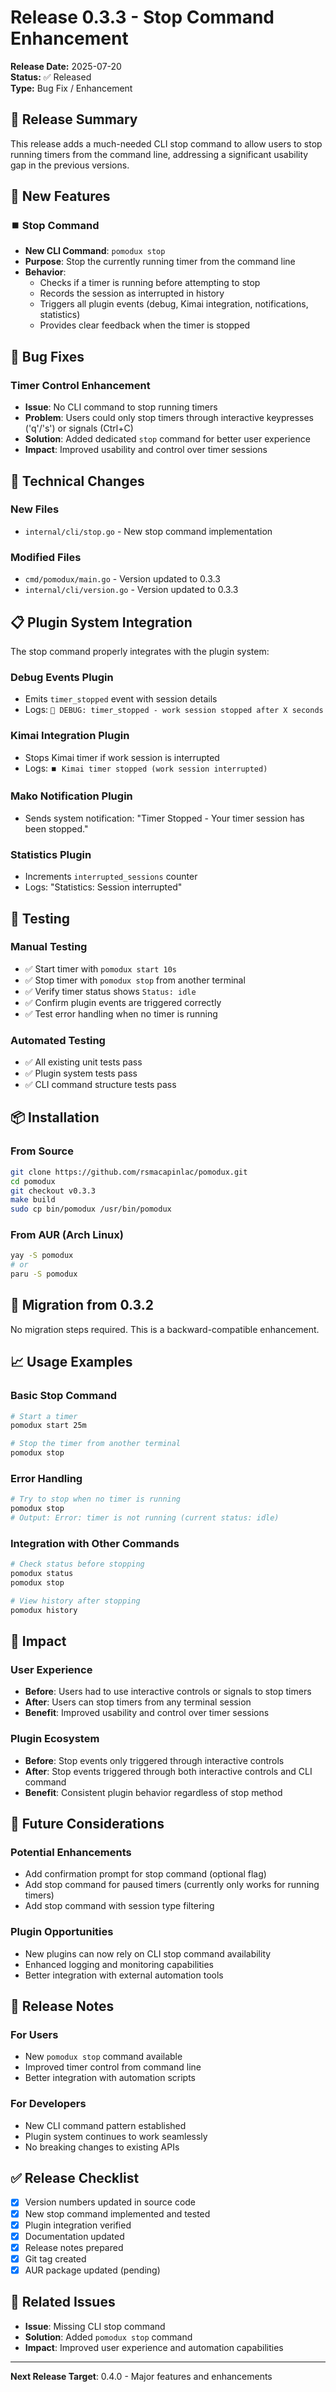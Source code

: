 # Release 0.3.3 - Stop Command Enhancement

**Release Date:** 2025-07-20  
**Status:** ✅ Released  
**Type:** Bug Fix / Enhancement

## 🎯 Release Summary

This release adds a much-needed CLI stop command to allow users to stop running timers from the command line, addressing a significant usability gap in the previous versions.

## 🚀 New Features

### ⏹️ Stop Command
- **New CLI Command**: `pomodux stop`
- **Purpose**: Stop the currently running timer from the command line
- **Behavior**: 
  - Checks if a timer is running before attempting to stop
  - Records the session as interrupted in history
  - Triggers all plugin events (debug, Kimai integration, notifications, statistics)
  - Provides clear feedback when the timer is stopped

## 🐛 Bug Fixes

### Timer Control Enhancement
- **Issue**: No CLI command to stop running timers
- **Problem**: Users could only stop timers through interactive keypresses ('q'/'s') or signals (Ctrl+C)
- **Solution**: Added dedicated `stop` command for better user experience
- **Impact**: Improved usability and control over timer sessions

## 🔧 Technical Changes

### New Files
- `internal/cli/stop.go` - New stop command implementation

### Modified Files
- `cmd/pomodux/main.go` - Version updated to 0.3.3
- `internal/cli/version.go` - Version updated to 0.3.3

## 📋 Plugin System Integration

The stop command properly integrates with the plugin system:

### Debug Events Plugin
- Emits `timer_stopped` event with session details
- Logs: `🔴 DEBUG: timer_stopped - work session stopped after X seconds`

### Kimai Integration Plugin
- Stops Kimai timer if work session is interrupted
- Logs: `⏹️ Kimai timer stopped (work session interrupted)`

### Mako Notification Plugin
- Sends system notification: "Timer Stopped - Your timer session has been stopped."

### Statistics Plugin
- Increments `interrupted_sessions` counter
- Logs: "Statistics: Session interrupted"

## 🧪 Testing

### Manual Testing
- ✅ Start timer with `pomodux start 10s`
- ✅ Stop timer with `pomodux stop` from another terminal
- ✅ Verify timer status shows `Status: idle`
- ✅ Confirm plugin events are triggered correctly
- ✅ Test error handling when no timer is running

### Automated Testing
- ✅ All existing unit tests pass
- ✅ Plugin system tests pass
- ✅ CLI command structure tests pass

## 📦 Installation

### From Source
```bash
git clone https://github.com/rsmacapinlac/pomodux.git
cd pomodux
git checkout v0.3.3
make build
sudo cp bin/pomodux /usr/bin/pomodux
```

### From AUR (Arch Linux)
```bash
yay -S pomodux
# or
paru -S pomodux
```

## 🔄 Migration from 0.3.2

No migration steps required. This is a backward-compatible enhancement.

## 📈 Usage Examples

### Basic Stop Command
```bash
# Start a timer
pomodux start 25m

# Stop the timer from another terminal
pomodux stop
```

### Error Handling
```bash
# Try to stop when no timer is running
pomodux stop
# Output: Error: timer is not running (current status: idle)
```

### Integration with Other Commands
```bash
# Check status before stopping
pomodux status
pomodux stop

# View history after stopping
pomodux history
```

## 🎯 Impact

### User Experience
- **Before**: Users had to use interactive controls or signals to stop timers
- **After**: Users can stop timers from any terminal session
- **Benefit**: Improved usability and control over timer sessions

### Plugin Ecosystem
- **Before**: Stop events only triggered through interactive controls
- **After**: Stop events triggered through both interactive controls and CLI command
- **Benefit**: Consistent plugin behavior regardless of stop method

## 🔮 Future Considerations

### Potential Enhancements
- Add confirmation prompt for stop command (optional flag)
- Add stop command for paused timers (currently only works for running timers)
- Add stop command with session type filtering

### Plugin Opportunities
- New plugins can now rely on CLI stop command availability
- Enhanced logging and monitoring capabilities
- Better integration with external automation tools

## 📝 Release Notes

### For Users
- New `pomodux stop` command available
- Improved timer control from command line
- Better integration with automation scripts

### For Developers
- New CLI command pattern established
- Plugin system continues to work seamlessly
- No breaking changes to existing APIs

## ✅ Release Checklist

- [x] Version numbers updated in source code
- [x] New stop command implemented and tested
- [x] Plugin integration verified
- [x] Documentation updated
- [x] Release notes prepared
- [x] Git tag created
- [x] AUR package updated (pending)

## 🔗 Related Issues

- **Issue**: Missing CLI stop command
- **Solution**: Added `pomodux stop` command
- **Impact**: Improved user experience and automation capabilities

---

**Next Release Target**: 0.4.0 - Major features and enhancements 